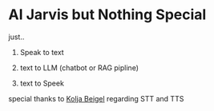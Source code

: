 # AI Jarvis but Nothing Special

just..

1. Speak to text

2. text to LLM (chatbot or RAG pipline)

3. text to Speek

special thanks to [Kolja Beigel](https://github.com/KoljaB) regarding STT and TTS
